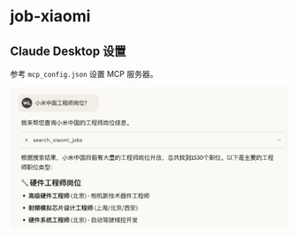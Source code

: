 # job-xiaomi

## Claude Desktop 设置

参考 `mcp_config.json` 设置 MCP 服务器。

![mcp sample](assets/mcp_sample.png)
